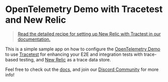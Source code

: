 # OpenTelemetry Demo with Tracetest and New Relic

> [Read the detailed recipe for setting up New Relic with Tractest in our documentation.](https://docs.tracetest.io/examples-tutorials/recipes/running-tracetest-with-new-relic)

This is a simple sample app on how to configure the [OpenTelemetry Demo](https://github.com/open-telemetry/opentelemetry-demo) to use [Tracetest](https://tracetest.io/) for enhancing your E2E and integration tests with trace-based testing, and [New Relic](https://newrelic.com/) as a trace data store.

Feel free to check out the [docs](https://docs.tracetest.io/), and join our [Discord Community](https://discord.gg/8MtcMrQNbX) for more info!
